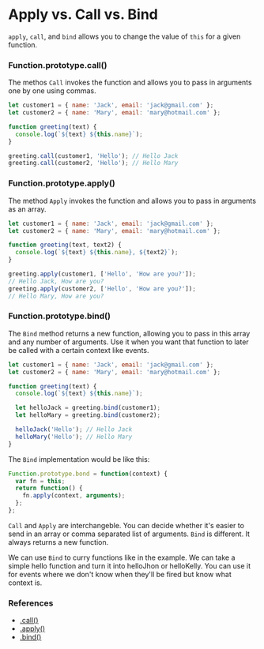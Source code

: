 # Apply vs. Call vs. Bind

`apply`, `call`, and `bind` allows you to change the value of `this` for a given function.

### Function.prototype.call()

The methos `Call` invokes the function and allows you to pass in arguments one by one using commas.

```javascript
let customer1 = { name: 'Jack', email: 'jack@gmail.com' };
let customer2 = { name: 'Mary', email: 'mary@hotmail.com' };

function greeting(text) {
  console.log(`${text} ${this.name}`);
}

greeting.call(customer1, 'Hello'); // Hello Jack
greeting.call(customer2, 'Hello'); // Hello Mary
```

### Function.prototype.apply()

The method `Apply` invokes the function and allows you to pass in arguments as an array.

```javascript
let customer1 = { name: 'Jack', email: 'jack@gmail.com' };
let customer2 = { name: 'Mary', email: 'mary@hotmail.com' };

function greeting(text, text2) {
  console.log(`${text} ${this.name}, ${text2}`);
}

greeting.apply(customer1, ['Hello', 'How are you?']);
// Hello Jack, How are you?
greeting.apply(customer2, ['Hello', 'How are you?']);
// Hello Mary, How are you?
```

### Function.prototype.bind()

The `Bind` method returns a new function, allowing you to pass in this array and any number of arguments. Use it when you want that function to later be called with a certain context like events.

```javascript
let customer1 = { name: 'Jack', email: 'jack@gmail.com' };
let customer2 = { name: 'Mary', email: 'mary@hotmail.com' };

function greeting(text) {
  console.log(`${text} ${this.name}`);

  let helloJack = greeting.bind(customer1);
  let helloMary = greeting.bind(customer2);

  helloJack('Hello'); // Hello Jack
  helloMary('Hello'); // Hello Mary
}
```

The `Bind` implementation would be like this:

```javascript
Function.prototype.bond = function(context) {
  var fn = this;
  return function() {
    fn.apply(context, arguments);
  };
};
```

`Call` and `Apply` are interchangeble. You can decide whether it's easier to send in an array or comma separated list of arguments. `Bind` is different. It always returns a new function.

We can use `Bind` to curry functions like in the example. We can take a simple hello function and turn it into helloJhon or helloKelly. You can use it for events where we don't know when they'll be fired but know what context is.

### References

- [.call()](https://developer.mozilla.org/en-US/docs/Web/JavaScript/Reference/Global_Objects/Function/call?source=post_page-----d738a9e8b4e1----------------------)
- [.apply()](https://developer.mozilla.org/en-US/docs/Web/JavaScript/Reference/Global_Objects/Function/apply?source=post_page-----d738a9e8b4e1----------------------)
- [.bind()](https://developer.mozilla.org/en-US/docs/Web/JavaScript/Reference/Global_objects/Function/bind?source=post_page-----d738a9e8b4e1----------------------)
